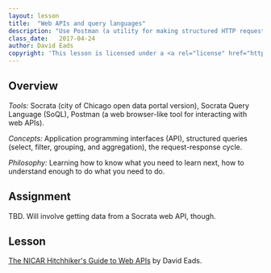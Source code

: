 ```yaml
---
layout: lesson
title:  "Web APIs and query languages"
description: "Use Postman (a utility for making structured HTTP requests) with the Socrata API (a web API) and the Socrata Query Langauge (a query language) to get summarized data."
class_date:   2017-04-24
author: David Eads
copyright: 'This lesson is licensed under a <a rel="license" href="http://creativecommons.org/licenses/by-sa/4.0/">Creative Commons Attribution-ShareAlike 4.0 International License</a>.'
---
```


## Overview

*Tools:* Socrata (city of Chicago open data portal version), Socrata Query Language (SoQL), Postman (a web browser-like tool for interacting with web APIs).

*Concepts:* Application programming interfaces (API), structured queries (select, filter, grouping, and aggregation), the request-response cycle.

*Philosophy:* Learning how to know what you need to learn next, how to understand enough to do what you need to do.

## Assignment

TBD. Will involve getting data from a Socrata web API, though.

## Lesson

[The NICAR Hitchhiker's Guide to Web APIs](https://docs.google.com/presentation/d/1jkZEcmgR5UeVzAvPskeZrlUH1tvXHXC9mo1NS-BWPvQ/edit#slide=id.p) by David Eads.
